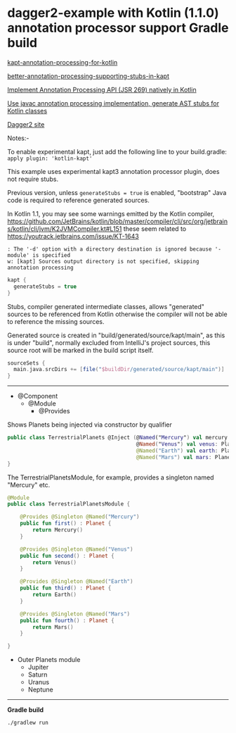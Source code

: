 dagger2-example with Kotlin (1.1.0) annotation processor support Gradle build
=================================

[kapt-annotation-processing-for-kotlin](http://blog.jetbrains.com/kotlin/2015/05/kapt-annotation-processing-for-kotlin)

[better-annotation-processing-supporting-stubs-in-kapt](http://blog.jetbrains.com/kotlin/2015/06/better-annotation-processing-supporting-stubs-in-kapt)

[Implement Annotation Processing API (JSR 269) natively in Kotlin](https://youtrack.jetbrains.com/issue/KT-13499)

[Use javac annotation processing implementation, generate AST stubs for Kotlin classes](https://youtrack.jetbrains.com/issue/KT-14937#tab=Linked%20Issues)

[Dagger2 site ](http://google.github.io/dagger/)

Notes:-

To enable experimental kapt, just add the following line to your build.gradle:
```apply plugin: 'kotlin-kapt'```

This example uses experimental kapt3 annotation processor plugin, does not require stubs.
 
Previous version, unless ```generateStubs = true``` is enabled, "bootstrap" Java code is required to reference generated sources.

In Kotlin 1.1, you may see some warnings emitted by the Kotlin compiler, https://github.com/JetBrains/kotlin/blob/master/compiler/cli/src/org/jetbrains/kotlin/cli/jvm/K2JVMCompiler.kt#L151
these seem related to https://youtrack.jetbrains.com/issue/KT-1643
```
: The '-d' option with a directory destination is ignored because '-module' is specified
w: [kapt] Sources output directory is not specified, skipping annotation processing
```

~~~ groovy
kapt {
  generateStubs = true
}
~~~

Stubs, compiler generated intermediate classes, allows "generated" sources to be referenced from Kotlin otherwise the compiler will not be able to reference the missing sources.

Generated source is created in "build/generated/source/kapt/main", as this is under "build", normally excluded from IntelliJ's project sources, this source root will be marked in the build script itself.

~~~ groovy
sourceSets {
  main.java.srcDirs += [file("$buildDir/generated/source/kapt/main")]
}
~~~

---

* @Component
  * @Module
    * @Provides

Shows Planets being injected via constructor by qualifier

~~~ kotlin
public class TerrestrialPlanets @Inject (@Named("Mercury") val mercury: Planet,
                                         @Named("Venus") val venus: Planet,
                                         @Named("Earth") val earth: Planet,
                                         @Named("Mars") val mars: Planet) {
}
~~~

The TerrestrialPlanetsModule, for example, provides a singleton named "Mercury" etc.

~~~ kotlin
@Module
public class TerrestrialPlanetsModule {

    @Provides @Singleton @Named("Mercury")
    public fun first() : Planet {
        return Mercury()
    }

    @Provides @Singleton @Named("Venus")
    public fun second() : Planet {
        return Venus()
    }

    @Provides @Singleton @Named("Earth")
    public fun third() : Planet {
        return Earth()
    }

    @Provides @Singleton @Named("Mars")
    public fun fourth() : Planet {
        return Mars()
    }

}
~~~

* Outer Planets module
  * Jupiter
  * Saturn
  * Uranus
  * Neptune

---

**Gradle build**

~~~
./gradlew run
~~~
